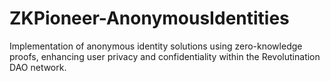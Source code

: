 # ZKPioneer-AnonymousIdentities
Implementation of anonymous identity solutions using zero-knowledge proofs, enhancing user privacy and confidentiality within the Revolutination DAO network.
